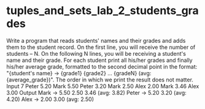 # tuples_and_sets_lab_2_students_grades
Write a program that reads students' names and their grades and adds them to the student record.
On the first line, you will receive the number of students – N. On the following N lines, you will be receiving a student's name and their grade.
For each student print all his/her grades and finally his/her average grade, formatted to the second decimal point in the format: "{student's name} -> {grade1} {grade2} ... {gradeN} (avg: {average_grade})".
The order in which we print the result does not matter.
Input
7
Peter 5.20
Mark 5.50
Peter 3.20
Mark 2.50
Alex 2.00
Mark 3.46
Alex 3.00
Output
Mark -> 5.50 2.50 3.46 (avg: 3.82)
Peter -> 5.20 3.20 (avg: 4.20)
Alex -> 2.00 3.00 (avg: 2.50)
